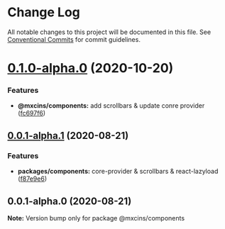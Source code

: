 # Change Log

All notable changes to this project will be documented in this file.
See [Conventional Commits](https://conventionalcommits.org) for commit guidelines.

# [0.1.0-alpha.0](https://github.com/maxiaochuan/components/compare/@mxcins/components@0.0.1-alpha.1...@mxcins/components@0.1.0-alpha.0) (2020-10-20)


### Features

* **@mxcins/components:** add scrollbars & update conre provider ([fc697f6](https://github.com/maxiaochuan/components/commit/fc697f63bb57a6f9878e15a98f7b69d2f20cb939))





## [0.0.1-alpha.1](https://github.com/maxiaochuan/components/compare/@mxcins/components@0.0.1-alpha.0...@mxcins/components@0.0.1-alpha.1) (2020-08-21)


### Features

* **packages/components:** core-provider & scrollbars & react-lazyload ([f87e9e6](https://github.com/maxiaochuan/components/commit/f87e9e6d51574a1082230f61cc8dda09aff0be3d))





## 0.0.1-alpha.0 (2020-08-21)

**Note:** Version bump only for package @mxcins/components
